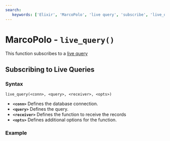 ```yaml
---
search:
   keywords: ['Elixir', 'MarcoPolo', 'live query', 'subscribe', 'live_query']
---
```


# MarcoPolo - `live_query()`

This function subscribes to a [live query](Live-Query.md)

## Subscribing to Live Queries

### Syntax

```
live_query(<conn>, <query>, <receiver>, <opts>)
```

- **`<conn>`** Defines the database connection.
- **`<query>`** Defines the query.
- **`<receiver>`** Defines the function to receive the records
- **`<opts>`** Defines additional options for the function.

### Example
